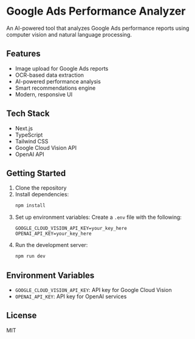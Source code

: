 # Google Ads Performance Analyzer

An AI-powered tool that analyzes Google Ads performance reports using computer vision and natural language processing.

## Features

- Image upload for Google Ads reports
- OCR-based data extraction
- AI-powered performance analysis
- Smart recommendations engine
- Modern, responsive UI

## Tech Stack

- Next.js
- TypeScript
- Tailwind CSS
- Google Cloud Vision API
- OpenAI API

## Getting Started

1. Clone the repository
2. Install dependencies:
   ```bash
   npm install
   ```
3. Set up environment variables:
   Create a `.env` file with the following:
   ```
   GOOGLE_CLOUD_VISION_API_KEY=your_key_here
   OPENAI_API_KEY=your_key_here
   ```
4. Run the development server:
   ```bash
   npm run dev
   ```

## Environment Variables

- `GOOGLE_CLOUD_VISION_API_KEY`: API key for Google Cloud Vision
- `OPENAI_API_KEY`: API key for OpenAI services

## License

MIT
